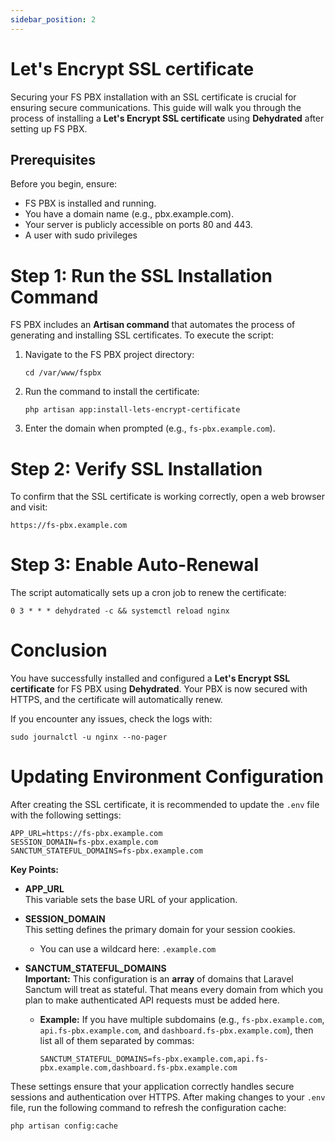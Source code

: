 ```yaml
---
sidebar_position: 2
---
```


# Let's Encrypt SSL certificate

Securing your FS PBX installation with an SSL certificate is crucial for ensuring secure communications. This guide will walk you through the process of installing a **Let's Encrypt SSL certificate** using **Dehydrated** after setting up FS PBX.

## Prerequisites
Before you begin, ensure:

* FS PBX is installed and running.
* You have a domain name (e.g., pbx.example.com).
* Your server is publicly accessible on ports 80 and 443.
* A user with sudo privileges

# Step 1: Run the SSL Installation Command
FS PBX includes an **Artisan command** that automates the process of generating and installing SSL certificates. To execute the script:
1. Navigate to the FS PBX project directory:

   `cd /var/www/fspbx`

2. Run the command to install the certificate:

   `php artisan app:install-lets-encrypt-certificate`

3. Enter the domain when prompted (e.g., `fs-pbx.example.com`).

# Step 2: Verify SSL Installation
To confirm that the SSL certificate is working correctly, open a web browser and visit:

`https://fs-pbx.example.com`


# Step 3: Enable Auto-Renewal

The script automatically sets up a cron job to renew the certificate:

`0 3 * * * dehydrated -c && systemctl reload nginx`

# Conclusion

You have successfully installed and configured a **Let's Encrypt SSL certificate** for FS PBX using **Dehydrated**. Your PBX is now secured with HTTPS, and the certificate will automatically renew.

If you encounter any issues, check the logs with:

`sudo journalctl -u nginx --no-pager`

# Updating Environment Configuration

After creating the SSL certificate, it is recommended to update the `.env` file with the following settings:

```
APP_URL=https://fs-pbx.example.com
SESSION_DOMAIN=fs-pbx.example.com
SANCTUM_STATEFUL_DOMAINS=fs-pbx.example.com
```

**Key Points:**

-   **APP_URL**\
    This variable sets the base URL of your application.

-   **SESSION_DOMAIN**\
    This setting defines the primary domain for your session cookies.

      * You can use a wildcard here: `.example.com`

-   **SANCTUM_STATEFUL_DOMAINS**\
    **Important:** This configuration is an **array** of domains that Laravel Sanctum will treat as stateful. That means every domain from which you plan to make authenticated API requests must be added here.

    -   **Example:** If you have multiple subdomains (e.g., `fs-pbx.example.com`, `api.fs-pbx.example.com`, and `dashboard.fs-pbx.example.com`), then list all of them separated by commas:

        `SANCTUM_STATEFUL_DOMAINS=fs-pbx.example.com,api.fs-pbx.example.com,dashboard.fs-pbx.example.com`

These settings ensure that your application correctly handles secure sessions and authentication over HTTPS. After making changes to your `.env` file, run the following command to refresh the configuration cache:

`php artisan config:cache`
